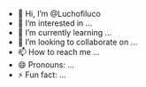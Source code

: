 - 👋 Hi, I’m @Luchofiluco
- 👀 I’m interested in ...
- 🌱 I’m currently learning ...
- 💞️ I’m looking to collaborate on ...
- 📫 How to reach me ...
- 😄 Pronouns: ...
- ⚡ Fun fact: ...

<!---
Luchofiluco/Luchofiluco is a ✨ special ✨ repository because its `README.md` (this file) appears on your GitHub profile.
You can click the Preview link to take a look at your changes.
--->
